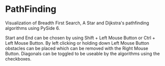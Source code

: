 # PathFinding
Visualization of Breadth First Search, A Star and Dijkstra's pathfinding algorithms using PySide 6.

Start and End can be chosen by using Shift + Left Mouse Button or Ctrl + Left Mouse Button.
By left clicking or holding down Left Mouse Button obstacles can be placed which can be removed with the Right Mouse Button.
Diagonals can be toggled to be useable by the algorithms using the checkboxes.
